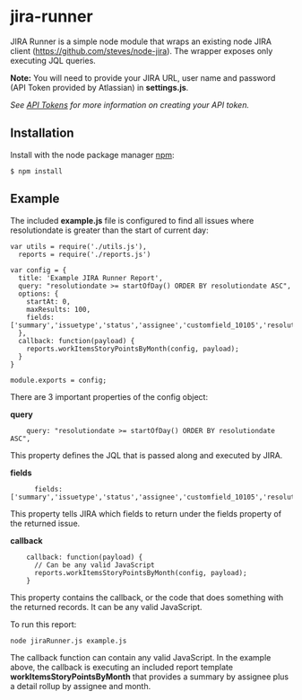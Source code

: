 # jira-runner

JIRA Runner is a simple node module that wraps an existing node JIRA client (https://github.com/steves/node-jira).  The wrapper exposes only executing JQL queries.  

**Note:** You will need to provide your JIRA URL, user name and password (API Token provided by Atlassian) in **settings.js**.  

*See [API Tokens](https://confluence.atlassian.com/cloud/api-tokens-938839638.html) for more information on creating your API token.*

## Installation ##

  Install with the node package manager [npm](http://npmjs.org):

    $ npm install

## Example ##

The included **example.js** file is configured to find all issues where resolutiondate is greater than the start of current day:

  ```
  var utils = require('./utils.js'),
    reports = require('./reports.js')

  var config = {
    title: 'Example JIRA Runner Report',
    query: "resolutiondate >= startOfDay() ORDER BY resolutiondate ASC",
    options: {
      startAt: 0,
      maxResults: 100,
      fields: ['summary','issuetype','status','assignee','customfield_10105','resolutiondate']
    },
    callback: function(payload) {
      reports.workItemsStoryPointsByMonth(config, payload);
    }	
  }

  module.exports = config;
  ```
There are 3 important properties of the config object:

**query**
```
    query: "resolutiondate >= startOfDay() ORDER BY resolutiondate ASC",
```
This property defines the JQL that is passed along and executed by JIRA.

**fields**
```
      fields: ['summary','issuetype','status','assignee','customfield_10105','resolutiondate']
```
This property tells JIRA which fields to return under the fields property of the returned issue.

**callback**
```
    callback: function(payload) {
      // Can be any valid JavaScript
      reports.workItemsStoryPointsByMonth(config, payload);
    }	
```
This property contains the callback, or the code that does something with the returned records.  It can be any valid JavaScript.  

To run this report:

```node jiraRunner.js example.js```

The callback function can contain any valid JavaScript.  In the example above, the callback is executing an included report template **workItemsStoryPointsByMonth** that provides a summary by assignee plus a detail rollup by assignee and month.
